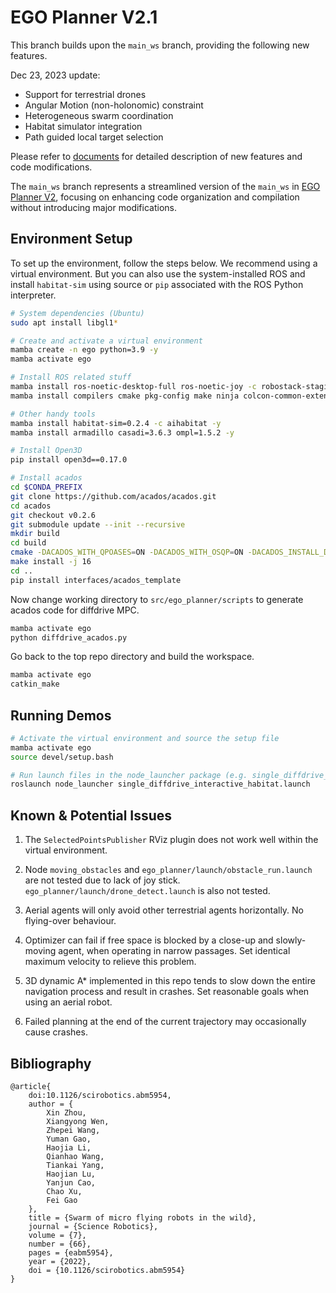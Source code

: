 # EGO Planner V2.1

This branch builds upon the `main_ws` branch, providing the following new features.

Dec 23, 2023 update:
* Support for terrestrial drones
* Angular Motion (non-holonomic) constraint
* Heterogeneous swarm coordination
* Habitat simulator integration
* Path guided local target selection

Please refer to [documents](./doc/) for detailed description of new features and code modifications.

The `main_ws` branch represents a streamlined version of the `main_ws` in [EGO Planner V2](https://github.com/ZJU-FAST-Lab/EGO-Planner-v2), focusing on enhancing code organization and compilation without introducing major modifications.

## Environment Setup

To set up the environment, follow the steps below. We recommend using a virtual environment. But you can also use the system-installed ROS and install `habitat-sim` using source or `pip` associated with the ROS Python interpreter.

```sh
# System dependencies (Ubuntu)
sudo apt install libgl1* 

# Create and activate a virtual environment
mamba create -n ego python=3.9 -y
mamba activate ego

# Install ROS related stuff
mamba install ros-noetic-desktop-full ros-noetic-joy -c robostack-staging -y
mamba install compilers cmake pkg-config make ninja colcon-common-extensions catkin_tools -y

# Other handy tools
mamba install habitat-sim=0.2.4 -c aihabitat -y
mamba install armadillo casadi=3.6.3 ompl=1.5.2 -y

# Install Open3D
pip install open3d==0.17.0

# Install acados
cd $CONDA_PREFIX
git clone https://github.com/acados/acados.git
cd acados
git checkout v0.2.6
git submodule update --init --recursive
mkdir build
cd build
cmake -DACADOS_WITH_QPOASES=ON -DACADOS_WITH_OSQP=ON -DACADOS_INSTALL_DIR=$CONDA_PREFIX ..
make install -j 16
cd ..
pip install interfaces/acados_template
```

Now change working directory to `src/ego_planner/scripts` to generate acados code for diffdrive MPC.

```sh
mamba activate ego
python diffdrive_acados.py
```

Go back to the top repo directory and build the workspace.

```sh
mamba activate ego
catkin_make
```

## Running Demos

```sh
# Activate the virtual environment and source the setup file
mamba activate ego
source devel/setup.bash

# Run launch files in the node_launcher package (e.g. single_diffdrive_interactive_habitat.launch)
roslaunch node_launcher single_diffdrive_interactive_habitat.launch
```

## Known & Potential Issues

1. The `SelectedPointsPublisher` RViz plugin does not work well within the virtual environment.

2. Node `moving_obstacles` and `ego_planner/launch/obstacle_run.launch` are not tested due to lack of joy stick. `ego_planner/launch/drone_detect.launch` is also not tested.

3. Aerial agents will only avoid other terrestrial agents horizontally. No flying-over behaviour.

4. Optimizer can fail if free space is blocked by a close-up and slowly-moving agent, when operating in narrow passages. Set identical maximum velocity to relieve this problem.

5. 3D dynamic A* implemented in this repo tends to slow down the entire navigation process and result in crashes. Set reasonable goals when using an aerial robot.

6. Failed planning at the end of the current trajectory may occasionally cause crashes.

## Bibliography

```
@article{
    doi:10.1126/scirobotics.abm5954,
    author = {
        Xin Zhou,
        Xiangyong Wen,
        Zhepei Wang,
        Yuman Gao,
        Haojia Li,
        Qianhao Wang,
        Tiankai Yang,
        Haojian Lu,
        Yanjun Cao,
        Chao Xu,
        Fei Gao
    },
    title = {Swarm of micro flying robots in the wild},
    journal = {Science Robotics},
    volume = {7},
    number = {66},
    pages = {eabm5954},
    year = {2022},
    doi = {10.1126/scirobotics.abm5954}
}
```